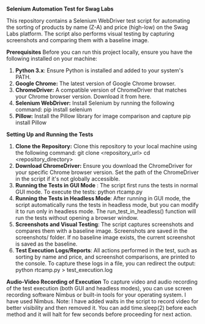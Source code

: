 **Selenium Automation Test for Swag Labs**

This repository contains a Selenium WebDriver test script for automating the sorting of products by name (Z-A) and price (high-low) on the Swag Labs platform. The script also performs visual testing by capturing screenshots and comparing them with a baseline image.

**Prerequisites**
Before you can run this project locally, ensure you have the following installed on your machine:

1. **Python 3.x**: Ensure Python is installed and added to your system's PATH.
2. **Google Chrome:** The latest version of Google Chrome browser.
3. **ChromeDriver:** A compatible version of ChromeDriver that matches your Chrome browser version. Download it from here.
4. **Selenium WebDriver:** Install Selenium by running the following command:
    pip install selenium
5. **Pillow:** Install the Pillow library for image comparison and capture
    pip install Pillow

**Setting Up and Running the Tests**
1. **Clone the Repository:** Clone this repository to your local machine using the following command:
     git clone <repository_url>
     cd <repository_directory>
2. **Download ChromeDriver:** Ensure you download the ChromeDriver for your specific Chrome browser version. Set the path of the ChromeDriver in the script if it's not globally accessible.
3. **Running the Tests in GUI Mode** : The script first runs the tests in normal GUI mode. To execute the tests:
     python rtcamp.py
4. **Running the Tests in Headless Mode**: After running in GUI mode, the script automatically runs the tests in headless mode, but you can modify it to run only in headless mode.
     The run_test_in_headless() function will run the tests without opening a browser window.
5. **Screenshots and Visual Testing**: The script captures screenshots and compares them with a baseline image. Screenshots are saved in the screenshots/ folder. If no baseline image exists, the current screenshot is saved as the baseline.
6. **Test Execution Logs/Reports**: All actions performed in the test, such as sorting by name and price, and screenshot comparisons, are printed to the console. To capture these logs in a file, you can redirect the output:
  python rtcamp.py > test_execution.log

**Audio-Video Recording of Execution**
To capture video and audio recording of the test execution (both GUI and headless modes), you can use screen recording software Nimbus or built-in tools for your operating system. I have used Nimbus.
Note: I have added waits in the script to record video for better visibility and then removed it. You can add time.sleep(2) before each method and it will halt for few seconds before proceeding for next action.
